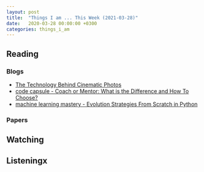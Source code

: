 ```yaml
---
layout: post
title:  "Things I am ... This Week (2021-03-28)"
date:   2020-03-28 00:00:00 +0300
categories: things_i_am
---
```


<!-- # Things I am ... This Week   -->

## Reading

### Blogs

- [The Technology Behind Cinematic Photos][gl1]
- [code capsule - Coach or Mentor: What is the Difference and How To Choose?][cc1]
- [machine learning mastery - Evolution Strategies From Scratch in Python][mlm1]

### Papers

## Watching

## Listeningx

[gl1]:https://ai.googleblog.com/2021/02/the-technology-behind-cinematic-photos.html
[cc1]:https://codecapsule.com/2021/03/03/coach-or-mentor-what-is-the-difference-and-how-to-choose/
[mlm1]:https://machinelearningmastery.com/evolution-strategies-from-scratch-in-python/